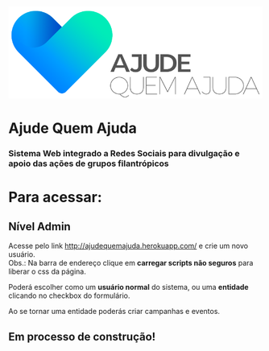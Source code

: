 <p align="center"><img src="https://github.com/javielrezende/ajudequemajuda/blob/master/arquivos/Logos/logo_branco.png"></p>



# Ajude Quem Ajuda
### Sistema Web integrado a Redes Sociais para divulgação e apoio das ações de grupos filantrópicos

# Para acessar:
## Nível Admin

Acesse pelo link http://ajudequemajuda.herokuapp.com/ e crie um novo usuário.  
Obs.: Na barra de endereço clique em **carregar scripts não seguros** para liberar o css da página.  

Poderá escolher como um **usuário normal** do sistema, ou uma **entidade** clicando no checkbox do formulário.

Ao se tornar uma entidade poderás criar campanhas e eventos.

## Em processo de construção!
